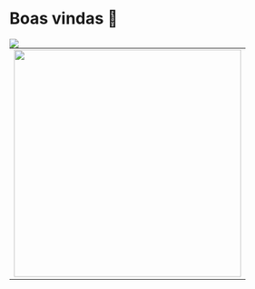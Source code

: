 
# Boas vindas 👋

<img src="https://user-images.githubusercontent.com/38113015/108585139-717e0300-7325-11eb-9d78-3462284c428e.png" align="left"> 
<center>
<table>
    <tr>
        <td><img width="400px" align="center" src="https://github-readme-stats.vercel.app/api/top-langs/?username=cintia-valente&hide=html&layout=compact&theme=buefy" /></td>
    </tr>   
</table>
</center> 

